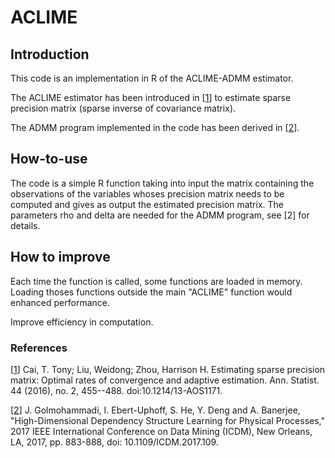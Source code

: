 # ACLIME

## Introduction
This code is an implementation in R of the ACLIME-ADMM estimator.

The ACLIME estimator has been introduced in [[1](https://projecteuclid.org/euclid.aos/1458245724)] to estimate sparse precision matrix (sparse inverse of covariance matrix).

The ADMM program implemented in the code has been derived in [[2](https://arxiv.org/abs/1709.03891)].

## How-to-use

The code is a simple R function taking into input the matrix containing the observations of the variables whoses precision matrix needs to be computed and gives as output the estimated precision matrix. The parameters rho and delta are needed for the ADMM program, see [2] for details.

## How to improve

Each time the function is called, some functions are loaded in memory. Loading thoses functions outside the main "ACLIME" function  would enhanced performance.

Improve efficiency in computation.

### References
[[1](https://projecteuclid.org/euclid.aos/1458245724)] Cai, T. Tony; Liu, Weidong; Zhou, Harrison H. Estimating sparse precision matrix: Optimal rates of convergence and adaptive estimation. Ann. Statist. 44 (2016), no. 2, 455--488. doi:10.1214/13-AOS1171. 

[[2](https://arxiv.org/abs/1709.03891)] J. Golmohammadi, I. Ebert-Uphoff, S. He, Y. Deng and A. Banerjee, "High-Dimensional Dependency Structure Learning for Physical Processes," 2017 IEEE International Conference on Data Mining (ICDM), New Orleans, LA, 2017, pp. 883-888, doi: 10.1109/ICDM.2017.109.

